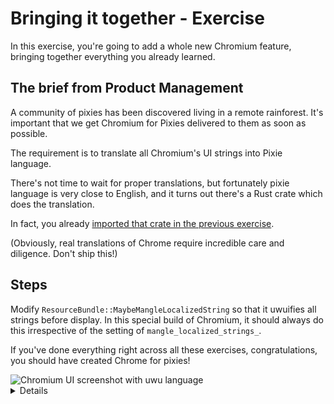 # Bringing it together - Exercise

In this exercise, you're going to add a whole new Chromium feature, bringing
together everything you already learned.

## The brief from Product Management

A community of pixies has been discovered living in a remote rainforest.
It's important that we get Chromium for Pixies delivered to them as soon
as possible.

The requirement is to translate all Chromium's UI strings into Pixie language.

There's not time to wait for proper translations, but fortunately pixie
language is very close to English, and it turns out there's a Rust crate
which does the translation.

In fact, you already [imported that crate in the previous exercise][0].

(Obviously, real translations of Chrome require incredible care and
diligence. Don't ship this!)

## Steps

Modify `ResourceBundle::MaybeMangleLocalizedString` so that it uwuifies
all strings before display. In this special build of Chromium, it should
always do this irrespective of the setting of `mangle_localized_strings_`.

If you've done everything right across all these exercises, congratulations,
you should have created Chrome for pixies!

<img src="chwomium.png" alt="Chromium UI screenshot with uwu language">

<details>
Students will likely need some hints here. Hints include:

* UTF16 vs UTF8. Students should be aware that Rust strings are always
  UTF8, and will probably decide that it's better to do the conversion
  on the C++ side using `base::UTF16ToUTF8` and back again.
* If students decide to do the conversion on the Rust side, they'll need to
  consider [`std::string::from_utf16`][1], consider error handling, and
  consider which [cxx supported types can transfer a lot of u16s][2].
* Students may design the C++/Rust boundary in several different ways,
  e.g. taking and returning strings by value, or taking a mutable reference
  to a string. If a mutable reference is used, cxx will likely
  tell the student that they need to use [`Pin`][3]. You may need to explain
  what `Pin` does, and then explain why `cxx` needs it for mutable references
  to C++ data: the answer is that C++ data can't be moved around like Rust
  data, because it may contain self-referential pointers.
* The C++ target containing `ResourceBundle::MaybeMangleLocalizedString`
  will need to depend on a `rust_static_library` target. The student
  probably already did this.
* The `rust_static_library` target will need to depend on
  `//third_party/rust/uwuify/v0_2:lib`.

</details>

[0]: https://crates.io/crates/uwuify
[1]: https://doc.rust-lang.org/std/string/struct.String.html#method.from_utf16
[2]: https://cxx.rs/binding/slice.html
[3]: https://doc.rust-lang.org/std/pin/
